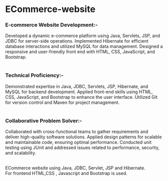 # ECommerce-website
<h3>E-commerce Website Development:-</h3> Developed a dynamic e-commerce platform using Java, Servlets, JSP, and JDBC for server-side operations.
Implemented Hibernate for efficient database interactions and utilized MySQL for data management.
Designed a responsive and user-friendly front end with HTML, CSS, JavaScript, and Bootstrap.
<br>
<br>
<h3>Technical Proficiency:-</h3> Demonstrated expertise in Java, JDBC, Servlets, JSP, Hibernate, and MySQL for backend development.
Applied front-end skills using HTML, CSS, JavaScript, and Bootstrap to enhance the user interface.
Utilized Git for version control and Maven for project management.
<br>
<br>
<h3>Collaborative Problem Solver:-</h3> Collaborated with cross-functional teams to gather requirements and deliver high-quality software solutions.
Applied design patterns for scalable and maintainable code, ensuring optimal performance.
Conducted unit testing using JUnit and addressed issues related to performance, security, and scalability.

<br>
<br>

ECommerce website using Java, JDBC, Servlet, JSP and Hibernate.
<br>
For frontend HTML,CSS , Javascript and Bootstrap is used. 

